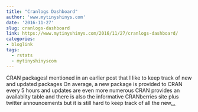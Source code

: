 ```yaml
---
title: "Cranlogs Dashboard"
author: 'www.mytinyshinys.com'
date: '2016-11-27'
slug: cranlogs-dashboard
link: https://www.mytinyshinys.com/2016/11/27/cranlogs-dashboard/
categories:
- bloglink
tags:
  - rstats
  - mytinyshinyscom
---
```


CRAN packagesI mentioned in an earlier post that I like to keep track of new and updated packages On average, a new package is provided to CRAN every 5 hours and updates are even more numerous CRAN provides an availablity table and there is also the informative CRANberries site plus twitter announcements but it is still hard to keep track of all the new[... <i class="fas fa-external-link-alt"></i>](https://www.mytinyshinys.com/2016/11/27/cranlogs-dashboard/)

